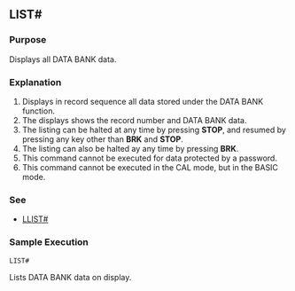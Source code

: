 ## LIST#

### Purpose
Displays all DATA BANK data.

### Explanation
1. Displays in record sequence all data stored under the DATA BANK function.
2. The displays shows the record number and DATA BANK data.
3. The listing can be halted at any time by pressing **STOP**, and resumed by
pressing any key other than **BRK** and **STOP**.
4. The listing can also be halted ay any time by pressing **BRK**.
5. This command cannot be executed for data protected by a password.
6. This command cannot be executed in the CAL mode, but in the BASIC mode.

### See
 - [LLIST#](LLIST_HASH.md)

### Sample Execution
```basic
LIST#
```

Lists DATA BANK data on display.